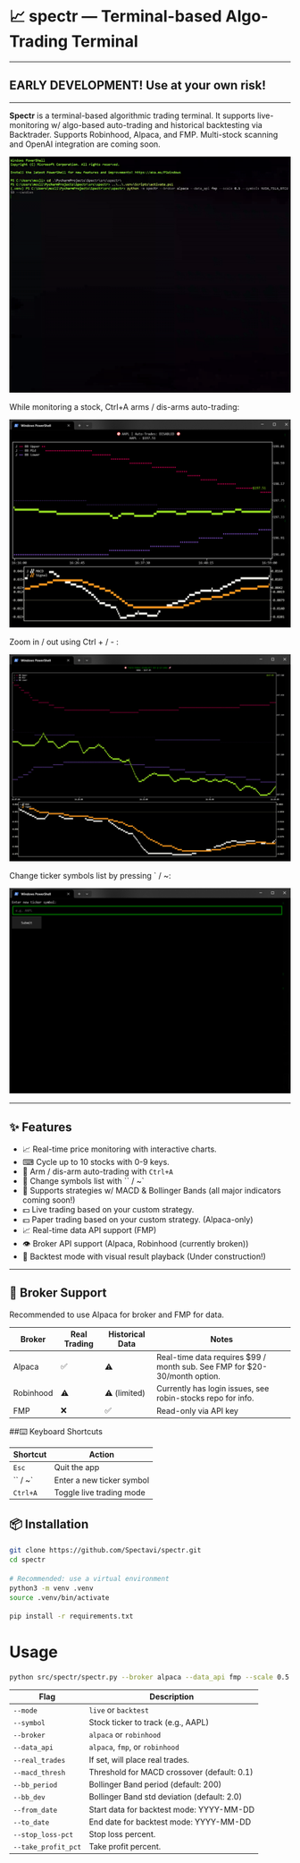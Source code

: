 # 📈 spectr — Terminal-based Algo-Trading Terminal

---

## EARLY DEVELOPMENT! Use at your own risk!

---

**Spectr** is a terminal-based algorithmic trading terminal. It supports live-monitoring w/ algo-based auto-trading and historical backtesting via Backtrader. Supports Robinhood, Alpaca, and FMP. Multi-stock scanning and OpenAI integration are coming soon. 

![Example GIF](src/spectr/res/example_features.gif)

While monitoring a stock, Ctrl+A arms / dis-arms auto-trading:

![Example 1](src/spectr/res/example1.png)

Zoom in / out using Ctrl + / - :

![Example 2](src/spectr/res/example2.png)

Change ticker symbols list by pressing ` / ~:

![Example 3](src/spectr/res/example3.png)



---

## ✨ Features

- 📈 Real-time price monitoring with interactive charts.
- ⌨ Cycle up to 10 stocks with 0-9 keys.
- 🤖 Arm / dis-arm auto-trading with `Ctrl+A`
- 🔄 Change symbols list with `` / ~`
- 🧠 Supports strategies w/ MACD & Bollinger Bands (all major indicators coming soon!)
- 💵 Live trading based on your custom strategy.
- 💵 Paper trading based on your custom strategy. (Alpaca-only)
- 📈 Real-time data API support (FMP)
- 👁️ Broker API support (Alpaca, Robinhood (currently broken))
- 🔁 Backtest mode with visual result playback (Under construction!)

---

## 🤝 Broker Support

Recommended to use Alpaca for broker and FMP for data.

| Broker    | Real Trading | Historical Data | Notes                                                                       |
| --------- | ------------ | --------------- |-----------------------------------------------------------------------------|
| Alpaca    | ✅            | ⚠️               | Real-time data requires \$99 / month sub. See FMP for \$20-30/month option. |
| Robinhood | ⚠️            | ⚠️ (limited)     | Currently has login issues, see robin-stocks repo for info.                 |
| FMP       | ❌            | ✅               | Read-only via API key                                                       |


##⌨️ Keyboard Shortcuts

| Shortcut | Action                    |
|----------| ------------------------- |
| `Esc`    | Quit the app              |
| `` / ~`      | Enter a new ticker symbol |
| `Ctrl+A` | Toggle live trading mode  |


## 📦 Installation

```bash
git clone https://github.com/Spectavi/spectr.git
cd spectr

# Recommended: use a virtual environment
python3 -m venv .venv
source .venv/bin/activate

pip install -r requirements.txt
```
# Usage
```bash
python src/spectr/spectr.py --broker alpaca --data_api fmp --scale 0.5 --symbols BTCUSD,NVDA --candles
```


| Flag                | Description                                 |
|---------------------|---------------------------------------------|
| `--mode`            | `live` or `backtest`                        |
| `--symbol`          | Stock ticker to track (e.g., AAPL)          |
| `--broker`          | `alpaca` or `robinhood`                     |
| `--data_api`        | `alpaca`, `fmp`, or `robinhood`             |
| `--real_trades`     | If set, will place real trades.             |
| `--macd_thresh`     | Threshold for MACD crossover (default: 0.1) |
| `--bb_period`       | Bollinger Band period (default: 200)        |
| `--bb_dev`          | Bollinger Band std deviation (default: 2.0) |
| `--from_date`       | Start data for backtest mode: YYYY-MM-DD    |
| `--to_date`         | End date for backtest mode: YYYY-MM-DD      |
| `--stop_loss-pct`   | Stop loss percent.                          |
| `--take_profit_pct` | Take profit percent.                        |

